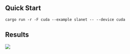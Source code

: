 ## Quick Start

```shell
cargo run -r -F cuda --example slanet -- --device cuda 
```

## Results

![](https://github.com/jamjamjon/assets/releases/download/slanet/demo.png)
